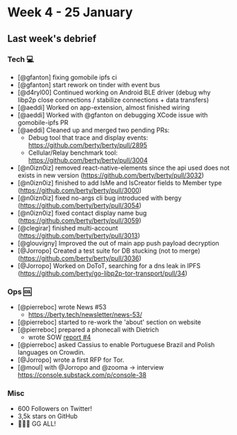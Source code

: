 # Week 4 - 25 January

## Last week's debrief

### Tech :computer:

* [@gfanton] fixing gomobile ipfs ci
* [@gfanton] start rework on tinder with event bus
* [@d4ryl00] Continued working on Android BLE driver (debug why libp2p close connections / stabilize connections + data transfers)
* [@aeddi] Worked on app-extension, almost finished wiring
* [@aeddi] Worked with @gfanton on debugging XCode issue with gomobile-ipfs PR
* [@aeddi] Cleaned up and merged two pending PRs:
  * Debug tool that trace and display events: https://github.com/berty/berty/pull/2895
  * Cellular/Relay benchmark tool: https://github.com/berty/berty/pull/3004 
* [@n0izn0iz] removed react-native-elements since the api used does not exists in new version (https://github.com/berty/berty/pull/3032)
* [@n0izn0iz] finished to add IsMe and IsCreator fields to Member type (https://github.com/berty/berty/pull/3000)
* [@n0izn0iz] fixed no-args cli bug introduced with bergy (https://github.com/berty/berty/pull/3054)
* [@n0izn0iz] fixed contact display name bug (https://github.com/berty/berty/pull/3059)
* [@clegirar] finished multi-account (https://github.com/berty/berty/pull/3013)
* [@glouvigny] Improved the out of main app push payload decryption
* [@Jorropo] Created a test suite for DB stucking (not to merge) (https://github.com/berty/berty/pull/3036)
* [@Jorropo] Worked on DoToT, searching for a dns leak in IPFS (https://github.com/berty/go-libp2p-tor-transport/pull/34)

### Ops :cool:

* [@pierreboc] wrote News #53
    * https://berty.tech/newsletter/news-53/
* [@pierreboc] started to re-work the 'about' section on website
* [@pierreboc] prepared a phonecall with Dietrich 
    * wrote SOW [report #4](https://github.com/berty/community/blob/master/meeting-notes/2021/Q1/2021-01-29--sow-gomobile-ipfs.md)
* [@pierreboc] asked Cassius to enable Portuguese Brazil and Polish languages on Crowdin.
* [@Jorropo] wrote a first RFP for Tor.
* [@moul] with @Jorropo and @zooma -> interview https://console.substack.com/p/console-38

### Misc

* 600 Followers on Twitter!
* 3,5k stars on GitHub
* 👏👏👏 GG ALL!
